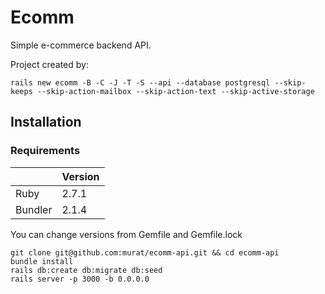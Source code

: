 # Ecomm

Simple e-commerce backend API.

Project created by:

```shell script
rails new ecomm -B -C -J -T -S --api --database postgresql --skip-keeps --skip-action-mailbox --skip-action-text --skip-active-storage
```

## Installation

### Requirements

| |Version|
|---|---|
|Ruby|2.7.1|
|Bundler|2.1.4|

You can change versions from Gemfile and Gemfile.lock

```shell script
git clone git@github.com:murat/ecomm-api.git && cd ecomm-api
bundle install
rails db:create db:migrate db:seed
rails server -p 3000 -b 0.0.0.0
```
